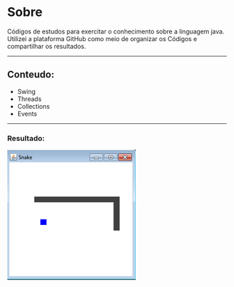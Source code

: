 <h1>Sobre</h1>

Códigos de estudos para exercitar o conhecimento sobre a linguagem java.
Utilizei a plataforma GitHub como meio de organizar os Códigos e compartilhar os resultados.

<hr>

<h2>Conteudo:</h2>
<ul>
  <li>Swing</li>
  <li>Threads</li>
  <li>Collections</li>
  <li>Events</li>
</ul>

<hr>

<h3>Resultado: </h3>
<img src = "img/snake.png" alt = "jogo snake"/>

